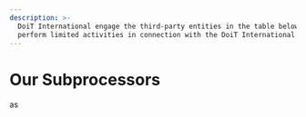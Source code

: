 ```yaml
---
description: >-
  DoiT International engage the third-party entities in the table below to
  perform limited activities in connection with the DoiT International Services
---
```


# Our Subprocessors

as

